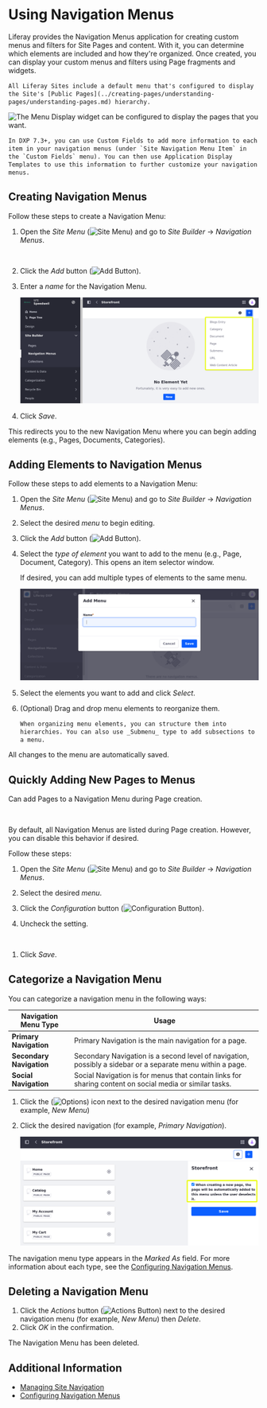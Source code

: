 # Using Navigation Menus

Liferay provides the Navigation Menus application for creating custom menus and filters for Site Pages and content. With it, you can determine which elements are included and how they're organized. Once created, you can display your custom menus and filters using Page fragments and widgets.

```{note}
All Liferay Sites include a default menu that's configured to display the Site's [Public Pages](../creating-pages/understanding-pages/understanding-pages.md) hierarchy.
```

![The Menu Display widget can be configured to display the pages that you want.](./using-navigation-menus/images/09.png)

```{tip}
In DXP 7.3+, you can use Custom Fields to add more information to each item in your navigation menus (under `Site Navigation Menu Item` in the `Custom Fields` menu). You can then use Application Display Templates to use this information to further customize your navigation menus.
```
<!-- Add links to this annotation for Custom Fields and ADTs when available. -->

## Creating Navigation Menus

Follow these steps to create a Navigation Menu:

1. Open the _Site Menu_ (![Site Menu](../../images/icon-product-menu.png)) and go to _Site Builder_ &rarr; _Navigation Menus_.

   ![]()

1. Click the _Add_ button (![Add Button](../../images/icon-add.png)).

1. Enter a _name_ for the Navigation Menu.

   ![Create a Navigation Menu.](./using-navigation-menus/images/01.png)

1. Click _Save_.

This redirects you to the new Navigation Menu where you can begin adding elements (e.g., Pages, Documents, Categories).

## Adding Elements to Navigation Menus

Follow these steps to add elements to a Navigation Menu:

1. Open the _Site Menu_ (![Site Menu](../../images/icon-product-menu.png)) and go to _Site Builder_ &rarr; _Navigation Menus_.

1. Select the desired _menu_ to begin editing.

1. Click the _Add_ button (![Add Button](../../images/icon-add.png)).

1. Select the _type of element_ you want to add to the menu (e.g., Page, Document, Category). This opens an item selector window.

   If desired, you can add multiple types of elements to the same menu.

   ![Select the type of element you want to add to the menu.](./using-navigation-menus/images/03.png)

1. Select the elements you want to add and click _Select_.

1. (Optional) Drag and drop menu elements to reorganize them.

   ```{tip}
   When organizing menu elements, you can structure them into hierarchies. You can also use _Submenu_ type to add subsections to a menu.
   ```

All changes to the menu are automatically saved.

## Quickly Adding New Pages to Menus

Can add Pages to a Navigation Menu during Page creation. <!--FINISH-->

![]()

By default, all Navigation Menus are listed during Page creation. However, you can disable this behavior if desired.

Follow these steps:

1. Open the _Site Menu_ (![Site Menu](../../images/icon-product-menu.png)) and go to _Site Builder_ &rarr; _Navigation Menus_.

1. Select the desired _menu_.

1. Click the _Configuration_ button (![Configuration Button]()).

1. Uncheck the setting.

![]()

1. Click _Save_.

## Categorize a Navigation Menu

You can categorize a navigation menu in the following ways:

| Navigation Menu Type | Usage |
| --- | --- |
| **Primary Navigation** | Primary Navigation is the main navigation for a page. |
| **Secondary Navigation** | Secondary Navigation is a second level of navigation, possibly a sidebar or a separate menu within a page. |
| **Social Navigation** | Social Navigation is for menus that contain links for sharing content on social media or similar tasks. |

1. Click the (![Options](../../images/icon-options.png)) icon next to the desired navigation menu (for example, _New Menu_)
1. Click the desired navigation (for example, _Primary Navigation_).

   ![Mark the Navigation Menu as Primary.](./using-navigation-menus/images/07.png)

The navigation menu type appears in the _Marked As_ field. For more information about each type, see the [Configuring Navigation Menus](./configuring-navigation-menus.md#navigation-menu).

## Deleting a Navigation Menu

1. Click the _Actions_ button (![Actions Button](../../images/icon-actions.png)) next to the desired navigation menu (for example, _New Menu_) then _Delete_.
1. Click _OK_ in the confirmation.

The Navigation Menu has been deleted.

## Additional Information

* [Managing Site Navigation](./managing-site-navigation.md)
* [Configuring Navigation Menus](./configuring-navigation-menus.md)